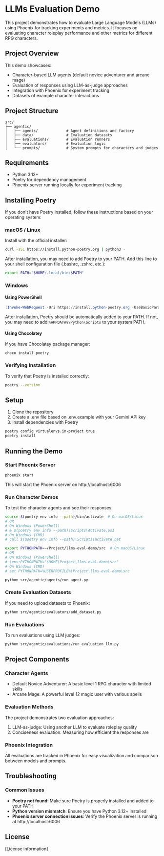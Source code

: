 # LLMs Evaluation Demo

This project demonstrates how to evaluate Large Language Models (LLMs) using Phoenix for tracking experiments and metrics. It focuses on evaluating character roleplay performance and other metrics for different RPG characters.

## Project Overview

This demo showcases:
- Character-based LLM agents (default novice adventurer and arcane mage)
- Evaluation of responses using LLM-as-judge approaches
- Integration with Phoenix for experiment tracking
- Datasets of example character interactions

## Project Structure

```
src/
├── agentic/
│   ├── agents/             # Agent definitions and factory
│   ├── data/               # Evaluation datasets
│   ├── evaluations/        # Evaluation runners
│   ├── evaluators/         # Evaluation logic
│   └── prompts/            # System prompts for characters and judges
```

## Requirements

- Python 3.12+
- Poetry for dependency management
- Phoenix server running locally for experiment tracking

## Installing Poetry

If you don't have Poetry installed, follow these instructions based on your operating system:

### macOS / Linux

Install with the official installer:

```bash
curl -sSL https://install.python-poetry.org | python3 -
```

After installation, you may need to add Poetry to your PATH. Add this line to your shell configuration file (.bashrc, .zshrc, etc.):

```bash
export PATH="$HOME/.local/bin:$PATH"
```

### Windows

#### Using PowerShell

```powershell
(Invoke-WebRequest -Uri https://install.python-poetry.org -UseBasicParsing).Content | py -
```

After installation, Poetry should be automatically added to your PATH. If not, you may need to add `%APPDATA%\Python\Scripts` to your system PATH.

#### Using Chocolatey

If you have Chocolatey package manager:

```
choco install poetry
```

### Verifying Installation

To verify that Poetry is installed correctly:

```bash
poetry --version
```

## Setup

1. Clone the repository
2. Create a .env file based on .env.example with your Gemini API key
3. Install dependencies with Poetry

```bash
poetry config virtualenvs.in-project true
poetry install
```

## Running the Demo

### Start Phoenix Server

```bash
phoenix start
```

This will start the Phoenix server on http://localhost:6006

### Run Character Demos

To test the character agents and see their responses:

```bash
source $(poetry env info --path)/bin/activate  # On macOS/Linux
# OR
# On Windows (PowerShell)
# & $(poetry env info --path)\Scripts\Activate.ps1
# On Windows (CMD)
# call $(poetry env info --path)\Scripts\activate.bat

export PYTHONPATH=~/Project/llms-eval-demo/src  # On macOS/Linux
# OR 
# On Windows (PowerShell)
# $env:PYTHONPATH="$HOME\Project\llms-eval-demo\src"
# On Windows (CMD)
# set PYTHONPATH=%USERPROFILE%\Project\llms-eval-demo\src

python src/agentic/agents/run_agent.py
```

### Create Evaluation Datasets

If you need to upload datasets to Phoenix:

```bash
python src/agentic/evaluators/add_dataset.py
```

### Run Evaluations

To run evaluations using LLM judges:

```bash
python src/agentic/evaluations/run_evaluation_llm.py
```

## Project Components

### Character Agents

- Default Novice Adventurer: A basic level 1 RPG character with limited skills
- Arcane Mage: A powerful level 12 magic user with various spells

### Evaluation Methods

The project demonstrates two evaluation approaches:
1. LLM-as-judge: Using another LLM to evaluate roleplay quality
2. Conciseness evaluation: Measuring how efficient the responses are

### Phoenix Integration

All evaluations are tracked in Phoenix for easy visualization and comparison between models and prompts.

## Troubleshooting

### Common Issues

- **Poetry not found**: Make sure Poetry is properly installed and added to your PATH
- **Python version mismatch**: Ensure you have Python 3.12+ installed
- **Phoenix server connection issues**: Verify the Phoenix server is running at http://localhost:6006

## License

[License information]
